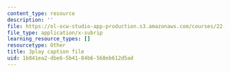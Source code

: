 ```yaml
---
content_type: resource
description: ''
file: https://ol-ocw-studio-app-production.s3.amazonaws.com/courses/22-15-essential-numerical-methods-fall-2014/1b841ea2dbe65b4184b6568eb612d5ad_WUxImdA7k8E.vtt
file_type: application/x-subrip
learning_resource_types: []
resourcetype: Other
title: 3play caption file
uid: 1b841ea2-dbe6-5b41-84b6-568eb612d5ad
---
```

